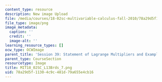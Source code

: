 ```yaml
---
content_type: resource
description: New image Upload
file: /media/courses/18-02sc-multivariable-calculus-fall-2010/78a29d5f11304c9c481d79a655e4cb16_MIT18_02SC_L13Brds_7.png
file_type: image/png
image_metadata:
  caption: ''
  credit: ''
  image-alt: ''
learning_resource_types: []
ocw_type: OCWImage
parent_title: 'Session 39: Statement of Lagrange Multipliers and Example'
parent_type: CourseSection
resourcetype: Image
title: MIT18_02SC_L13Brds_7.png
uid: 78a29d5f-1130-4c9c-481d-79a655e4cb16
---
```

